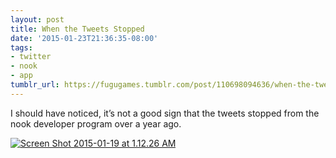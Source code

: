```yaml
---
layout: post
title: When the Tweets Stopped
date: '2015-01-23T21:36:35-08:00'
tags:
- twitter
- nook
- app
tumblr_url: https://fugugames.tumblr.com/post/110698094636/when-the-tweets-stopped
---
```

I should have noticed, it’s not a good sign that the tweets stopped from the nook developer program over a year ago.

[![Screen Shot 2015-01-19 at 1.12.26 AM](http://itshardtofondlepenguins.com/wp-content/uploads/2015/01/Screen-Shot-2015-01-19-at-1.12.26-AM-276x300.png)](http://itshardtofondlepenguins.com/wp-content/uploads/2015/01/Screen-Shot-2015-01-19-at-1.12.26-AM.png)


